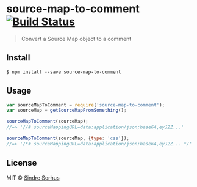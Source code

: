 # source-map-to-comment [![Build Status](https://travis-ci.org/sindresorhus/source-map-to-comment.svg?branch=master)](https://travis-ci.org/sindresorhus/source-map-to-comment)

> Convert a Source Map object to a comment


## Install

```
$ npm install --save source-map-to-comment
```


## Usage

```js
var sourceMapToComment = require('source-map-to-comment');
var sourceMap = getSourceMapFromSomething();

sourceMapToComment(sourceMap);
//=> '//# sourceMappingURL=data:application/json;base64,eyJ2Z...'

sourceMapToComment(sourceMap, {type: 'css'});
//=> '/*# sourceMappingURL=data:application/json;base64,eyJ2Z... */'
```


## License

MIT © [Sindre Sorhus](http://sindresorhus.com)

